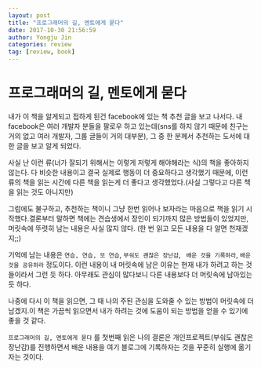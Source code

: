 ```yaml
---
layout: post
title: "프로그래머의 길, 멘토에게 묻다"
date: 2017-10-30 21:56:59
author: Yongju Jin
categories: review
tag: [review, book]
---
```

# 프로그래머의 길, 멘토에게 묻다

내가 이 책을  알게되고 접하게 된건 facebook에 있는 책 추천 글을 보고 나서다. 내 facebook은 여러 개발자 분들을 팔로우 하고 있는데(sns를 하지 않기 때문에 친구는 거의 없고 여러 개발자, 그룹 글들이 거의 대부분),  그 중 한 분께서 추천하는 도서에 대한 글을 보고 알게 되었다. 

사실 난 이런 류(너가 잘되기 위해서는 이렇게 저렇게 해야해라는 식)의 책을 좋아하지 않는다. 다 비슷한 내용이고 결국 실제로 행동이 더 중요하다고 생각했기 때문에, 이런 류의 책을 읽는 시간에 다른 책을 읽는게 더 좋다고 생각했었다.(사실 그렇다고 다른 책을 읽는 것도 아니지만)

그럼에도 불구하고, 추천하는 책이니 그냥 한번 읽어나 보자라는 마음으로 책을 읽기 시작했다.결론부터 말하면 책에는 견습생에서 장인이 되기까지 많은 방법들이 있었지만, 머릿속에 뚜렷히 남는 내용은 사실 많지 않다. (한 번 읽고 모든 내용을 다 알면 천재겠지;;)

기억에 남는 내용은 `연습, 연습, 또 연습`, `부숴도 괜찮은 장난감`, ` 배운 것을 기록하라`, `배운 것을 공유하라`  정도이다. 이런 내용이 내 머릿속에 남은 이유는 현재 내가 하려고 하는 것들이라서 그런 듯 하다. 아무래도 관심이 많다보니 다른 내용보다 더 머릿속에 남아있는 듯 하다.

나중에 다시 이 책을 읽으면, 그 때 나의 주된 관심을 도와줄 수 있는 방법이 머릿속에 더 남겠지.이 책은 가끔씩 읽으면서 내가 하려는 것에 도움이 되는 방법을 얻을 수 있기에 좋을 것 같다.

`프로그래머의 길, 멘토에게 묻다` 를 첫번째 읽은 나의 결론은 개인프로젝트(부숴도 괜찮은 장난감)를 진행하면서 배운 내용을 여기 블로그에 기록하자는 것을 꾸준히 실행에 옮기자는 것이다.